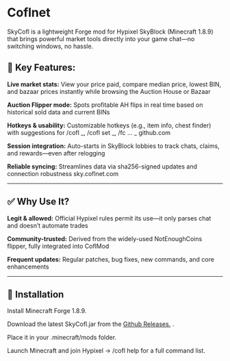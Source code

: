 # Coflnet
SkyCofl is a lightweight Forge mod for Hypixel SkyBlock (Minecraft 1.8.9) that brings powerful market tools directly into your game chat—no switching windows, no hassle.

## 💸 Key Features:

**Live market stats:** View your price paid, compare median price, lowest BIN, and bazaar prices instantly while browsing the Auction House or Bazaar 

**Auction Flipper mode:** Spots profitable AH flips in real time based on historical sold data and current BINs 

**Hotkeys & usability:** Customizable hotkeys (e.g., item info, chest finder) with suggestions for /cofl _, /cofl set _, /fc ... _ 
github.com

**Session integration:** Auto-starts in SkyBlock lobbies to track chats, claims, and rewards—even after relogging 

**Reliable syncing:** Streamlines data via sha256-signed updates and connection robustness 
sky.coflnet.com

---

## ✅ Why Use It?

**Legit & allowed:** Official Hypixel rules permit its use—it only parses chat and doesn’t automate trades 

**Community-trusted:** Derived from the widely-used NotEnoughCoins flipper, fully integrated into CoflMod 


**Frequent updates:** Regular patches, bug fixes, new commands, and core enhancements

---

## 🚀 Installation

Install Minecraft Forge 1.8.9.

Download the latest SkyCofl.jar from the [Github Releases.](https://github.com/CoflNetMod/CoflNet/releases)
.

Place it in your .minecraft/mods folder.

Launch Minecraft and join Hypixel → /cofl help for a full command list.

